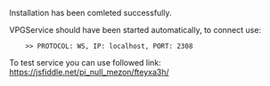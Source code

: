 Installation has been comleted successfully.

VPGService should have been started automatically, to connect use:

		>> PROTOCOL: WS, IP: localhost, PORT: 2308

To test service you can use followed link: https://jsfiddle.net/pi_null_mezon/fteyxa3h/ 
